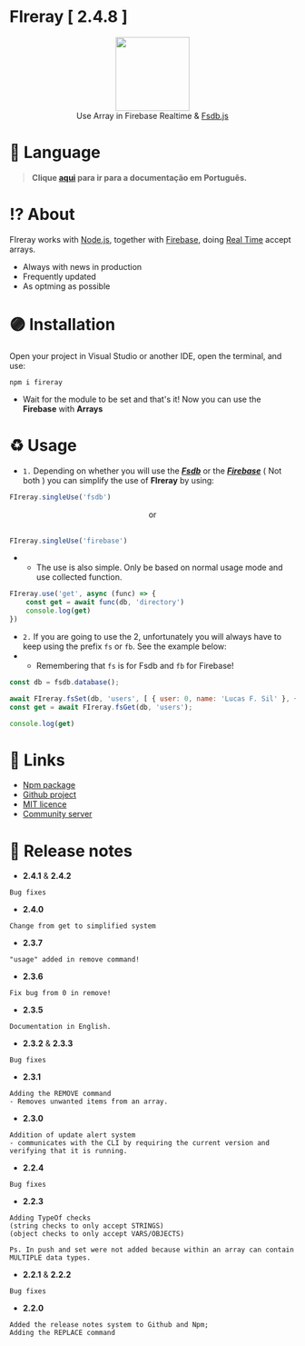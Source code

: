 # FIreray  [ 2.4.8 ]

<div align="center">
    <img src="https://media.discordapp.net/attachments/983446685327966269/1041340936367644783/FIreray-removebg-preview.png?width=662&height=241" height="130">
    <br>
    Use Array in Firebase Realtime & <a href="https://fsdb.tk">Fsdb.js</a>
</div>

# 💬 Language
> **Clique [aqui](https://github.com/lucasFelixSilveira/FIreray) para ir para a documentação em Português.**

# ⁉ About
FIreray works with [Node.js](https://nodejs.org), together with [Firebase](https://firebase.google.com/), doing [Real Time](https://firebase.google.com/docs/database/web/start) accept arrays.

- Always with news in production
- Frequently updated
- As optming as possible

# 🟣 Installation

Open your project in Visual Studio or another IDE, open the terminal, and use:
```sh-session
npm i fireray
```
- Wait for the module to be set and that's it! Now you can use the **Firebase** with **Arrays**

# ♻ Usage

- `1.` Depending on whether you will use the **_[Fsdb](https://fsdb.tk)_** or the **_[Firebase](https://firebase.google.com/)_** ( Not both ) you can simplify the use of **FIreray** by using:
```js
FIreray.singleUse('fsdb')    
```

<div align="center"> or <br><br> </div>

```js
FIreray.singleUse('firebase')    
```
- - The use is also simple. Only be based on normal usage mode and use collected function.
```js
FIreray.use('get', async (func) => {
    const get = await func(db, 'directory')
    console.log(get)
})
```

- `2.` If you are going to use the 2, unfortunately you will always have to keep using the prefix `fs` or `fb`. See the example below:
- - Remembering that `fs` is for Fsdb and `fb` for Firebase!
```js
const db = fsdb.database();

await FIreray.fsSet(db, 'users', [ { user: 0, name: 'Lucas F. Sil' }, { user: 1, name: 'Ana C. Rod' }, { user: 2, name: 'Vitor G. Sil' }, { user: 3, name: 'Kauã J. San' } ])
const get = await FIreray.fsGet(db, 'users');

console.log(get)
```

# 🔗 Links
- [Npm package](https://www.npmjs.com/package/fireray)
- [Github project](https://github.com/lucasFelixSilveira/FIreray)
- [MIT licence](https://github.com/lucasFelixSilveira/FIreray/blob/main/FIreray/licence)
- [Community server](https://discord.gg/cdEnEtwehC)

# 📄 Release notes
- **2.4.1** & **2.4.2**
```
Bug fixes
```
- **2.4.0**
```
Change from get to simplified system
```
- **2.3.7**
```
"usage" added in remove command!
```
- **2.3.6**
```
Fix bug from 0 in remove!
```
- **2.3.5**
```
Documentation in English.
```
- **2.3.2** & **2.3.3**
```
Bug fixes
```
- **2.3.1**
```
Adding the REMOVE command
- Removes unwanted items from an array.
```
- **2.3.0**
```
Addition of update alert system
- communicates with the CLI by requiring the current version and verifying that it is running.
```
- **2.2.4**
```
Bug fixes
```
- **2.2.3**
```
Adding TypeOf checks 
(string checks to only accept STRINGS)
(object checks to only accept VARS/OBJECTS)

Ps. In push and set were not added because within an array can contain MULTIPLE data types.
```
- **2.2.1** & **2.2.2**
```
Bug fixes
```
- **2.2.0**
```
Added the release notes system to Github and Npm;
Adding the REPLACE command
```